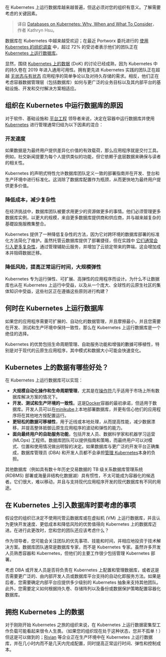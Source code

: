 
<!--
title: Kubernetes上的数据库：为什么、何时以及需要考虑什么
cover: https://cdn.thenewstack.io/media/2024/09/42b3f3bd-databases-on-kubernetes-considerations.jpg
-->

在 Kubernetes 上运行数据库越来越普遍，但这必须对您的组织有意义。了解需要考虑的关键因素。

> 译自 [Databases on Kubernetes: Why, When and What To Consider](https://thenewstack.io/databases-on-kubernetes-why-when-and-what-to-consider/)，作者 Kathryn Hsu。

数据库在 Kubernetes 中越来越受欢迎；在最近 Portworx 委托进行的 [使用 Kubernetes 的组织调查](https://portworx.com/resources/voice-of-kubernetes-expert-report/?utm_source=newstack&utm_medium=web&utm_campaign=px-brand) 中，超过 72% 的受访者表示他们的团队正在 [Kubernetes 上运行数据库](https://portworx.com/database-as-a-service/?utm_source=newstack&utm_medium=web&utm_campaign=px-brand)。

显然，围绕 [Kubernetes 上的数据](https://thenewstack.io/managing-data-on-kubernetes-dok-solving-the-underlying-challenges) (DoK) 的讨论已经成熟，因为 Kubernetes 中的持久卷在 2019 年进入通用可用性。拥有更先进 Kubernetes 实践的团队正在超越 [无状态与有状态](https://thenewstack.io/3-reasons-to-bring-stateful-applications-to-kubernetes/) 应用程序的简单争论以及对持久存储的需求。相反，他们正在考虑容器数据管理层（包括数据库）如何与更广泛的业务目标以及其内部平台的基础设施、开发和交付解决方案相适应。

## 组织在 Kubernetes 中运行数据库的原因

对于软件、基础设施和 [平台工程](https://thenewstack.io/platform-engineering/) 领导者来说，决定在容器中运行数据库并使用 [Kubernetes](https://thenewstack.io/kubernetes/) 进行管理通常归结为以下因素的混合：

### 开发速度

如果数据是为最终用户提供差异化价值的有效载荷，那么应用程序就是交付工具。例如，社交新闻提要为每个人提供类似的功能，但它依赖于底层数据来确保与读者的相关性。

Kubernetes 的声明式特性允许数据库团队定义一致的部署指南并在开发、登台和生产环境中进行标准化。这消除了数据库配置作为瓶颈，从而更快地为最终用户提供更多价值。

### 降低成本，减少复杂性

在经济挑战中，数据库团队被要求用更少的资源做更多的事情。他们必须管理更多数据库实例，以更大的规模，来自更多数据库提供商和供应商，并与越来越复杂的基礎設施服務集整合。

Kubernetes 提供了一种降低复杂性的方法，因为它对跨环境的数据库部署的标准化方法简化了维护。虽然托管云数据库提供了部署捷径，但在实践中 [它们通常会引入更多复杂性](https://portworx.com/blog/break-the-chains-of-cloud-databases-with-data-on-kubernetes/?utm_source=newstack&utm_medium=web&utm_campaign=px-brand)，通过管理辅助云服务，并增加了云锁定带来的弊端，这会增加成本并阻碍数据迁移。

### 降低风险，提高正常运行时间，大规模弹性

Kubernetes 专为运行弹性、可扩展、高弹性的应用程序而设计。为什么不让数据库也从在 Kubernetes 上运行中受益，以及从一个庞大、全球性的云原生社区的集体知识中受益，这些社区正在遵循这些原则进行构建？

## 何时在 Kubernetes 上运行数据库

如果您的应用程序需要可扩展的、自动化的数据管理，并且摩擦最小，并且您需要在开发、测试和生产环境中保持一致性，那么在 Kubernetes 上运行数据库是一个绝佳的选择。

Kubernetes 的优势包括生命周期管理、自助服务功能和增强的數據可移植性，特别是对于现代的云原生应用程序，其中模式和数据大小可能会快速变化。

## Kubernetes 上的数据有哪些好处？

在 Kubernetes 上运行数据库可以实现：

- **大规模自动化操作和生命周期管理**，尤其是在[操作符](https://kubernetes.io/docs/concepts/extend-kubernetes/operator/)几乎适用于市场上所有数据库解决方案的情况下。
- **开发、测试和生产环境的一致性**。这是[Docker](https://www.docker.com/?utm_content=inline+mention)容器的最初承诺，但适用于数据库。开发人员可以在[minikube](https://minikube.sigs.k8s.io/docs/)上本地部署数据库，并更有信心他们的应用程序将在其他地方按配置运行。
- **更轻松的数据可移植性**，用于近线或本地处理，从而提高性能，减少数据漂移，并提高整体抵御云原生应用程序的波动和弹性的能力。
- **面向最终用户的自助服务功能**，包括开发人员、数据科学家和机器学习运营 (MLOps) 工程师。数据库团队可以提供指南和策略，而最终用户可以对模式、位置和使用情况做出明智的决定。如果数据库与更广泛的开发平台正确集成，数据库管理员 (DBA) 和开发人员都不会承担[管理 Kubernetes](https://roadmap.sh/kubernetes)本身的负担。

其他数据库（例如具有数十年历史交易数据的 TB 级关系数据库管理系统 (RDBMS) 部署或海量非结构化数据湖）具有惯性，不太可能成为容器化的候选者。它们很大，难以移动，并且与支持现代应用程序开发的现代数据库有不同的用途。

## 在 Kubernetes 上引入数据库时要考虑的事项

假设您的组织已决定不使用托管云数据库或在虚拟机 (VM) 上运行数据库，并且认为更快开发速度、更低成本和降低风险的优势值得向 Kubernetes 上的数据库迈进。在进行此更改时，您和您的团队还应该考虑什么？

作为领导者，您可能会关注团队的优先事项、技能和时间，并相应地投资于技术解决方案。数据库团队通常是数据库专家，而不是 Kubernetes 专家。虽然许多开发人员熟悉容器和 Kubernetes，但他们的主要工作很少包括管理 Kubernetes 部署。

考虑 DBA 或开发人员是否将负责在 Kubernetes 上配置和管理数据库，或者这是否需要更广泛的、由内部开发人员或数据库平台支持的自动化即服务方法。如果是后者，您需要确定内部平台应提供多少级别的 Kubernetes 抽象来支持其他团队。此外，您需要定义如何根据持久卷、存储阵列以及备份或数据保护策略配置容器化数据库。

## 拥抱 Kubernetes 上的数据

对于刚刚开始 Kubernetes 之旅的组织来说，在 Kubernetes 上运行数据密集型工作负载可能看起来很令人生畏。（如果您的组织现在处于这种状态，您并不孤单！）但这是可以做到的；[Rivian](https://portworx.com/blog/breakthrough-award-winner-rivian-automotive-cloud-champion/?utm_source=newstack&utm_medium=web&utm_campaign=px-brand) 等企业正在生产环境中在 Kubernetes 上运行数据库，并在几小时内而不是几天内完成配置，同时提高正常运行时间、弹性和控制成本。
